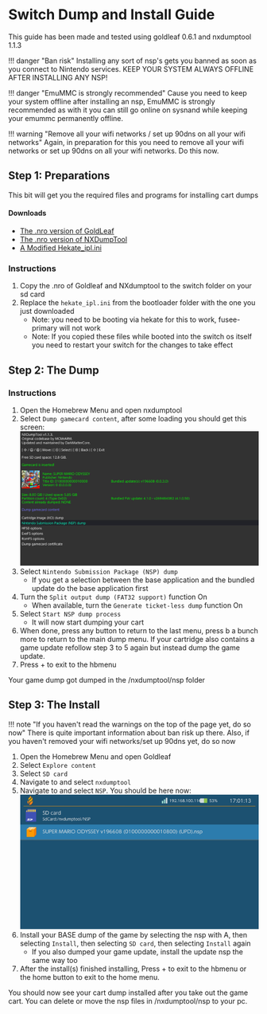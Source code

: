 # Switch Dump and Install Guide
This guide has been made and tested using goldleaf 0.6.1 and nxdumptool 1.1.3

!!! danger "Ban risk"
	Installing any sort of nsp's gets you banned as soon as you connect to Nintendo services. KEEP YOUR SYSTEM ALWAYS OFFLINE AFTER INSTALLING ANY NSP!

!!! danger "EmuMMC is strongly recommended"
	Cause you need to keep your system offline after installing an nsp, EmuMMC is strongly recommended as with it you can still go online on sysnand while keeping your emummc permanently offline.

!!! warning "Remove all your wifi networks / set up 90dns on all your wifi networks"
	Again, in preparation for this you need to remove all your wifi networks or set up 90dns on all your wifi networks. Do this now.


## Step 1: Preparations 
This bit will get you the required files and programs for installing cart dumps

#### Downloads
- [The .nro version of GoldLeaf](https://github.com/XorTroll/Goldleaf/releases)
- [The .nro version of NXDumpTool](https://github.com/DarkMatterCore/nxdumptool/releases)
- <a href="../Img/hekate_ipl.ini" download>A Modified Hekate_ipl.ini</a>

### Instructions
1. Copy the .nro of Goldleaf and NXdumptool to the switch folder on your sd card
2. Replace the `hekate_ipl.ini` from the bootloader folder with the one you just downloaded
	- Note: you need to be booting via hekate for this to work, fusee-primary will not work
	- Note: If you copied these files while booted into the switch os itself you need to restart your switch for the changes to take effect

## Step 2: The Dump

### Instructions
1. Open the Homebrew Menu and open nxdumptool
2. Select `Dump gamecard content`, after some loading you should get this screen:
![NXDUMP1](Img/Main_NXDUMP.png)
3. Select `Nintendo Submission Package (NSP) dump`
	- If you get a selection between the base application and the bundled update do the base application first
4. Turn the `Split output dump (FAT32 support)` function On
	- When available, turn the `Generate ticket-less dump` function On
5. Select `Start NSP dump process`
	- It will now start dumping your cart
6. When done, press any button to return to the last menu, press b a bunch more to return to the main dump menu. If your cartridge also contains a game update refollow step 3 to 5 again but instead dump the game update.
7. Press + to exit to the hbmenu

Your game dump got dumped in the /nxdumptool/nsp folder

## Step 3: The Install

!!! note "If you haven't read the warnings on the top of the page yet, do so now"
	There is quite important information about ban risk up there.
	Also, if you haven't removed your wifi networks/set up 90dns yet, do so now

1. Open the Homebrew Menu and open Goldleaf
2. Select `Explore content`
3. Select `SD card`
4. Navigate to and select `nxdumptool`
5. Navigate to and select `NSP`. You should be here now:
![GLEAF1](Img/Folder_GOLDLEAF.png)
6. Install your BASE dump of the game by selecting the nsp with A, then selecting `Install`, then selecting `SD card`, then selecting `Install` again
	- If you also dumped your game update, install the update nsp the same way too
7. After the install(s) finished installing, Press + to exit to the hbmenu or the home button to exit to the home menu.

You should now see your cart dump installed after you take out the game cart. You can delete or move the nsp files in /nxdumptool/nsp to your pc.

